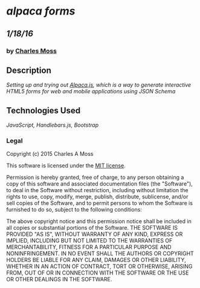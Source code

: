 
# _alpaca forms_
## _1/18/16_
### by [Charles Moss](https://twitter.com/CharlesMoss)

## Description
_Setting up and trying out [Alpaca.js](http://www.alpacajs.org/), which is a way to generate interactive HTML5 forms for web and mobile applications using JSON Schema_

## Technologies Used
_JavaScript, Handlebars.js, Bootstrap_



### Legal
Copyright (c) 2015 Charles A Moss

This software is licensed under the [MIT license](https://en.wikipedia.org/wiki/MIT_License).

Permission is hereby granted, free of charge, to any person obtaining a copy of this software and associated documentation files (the "Software"), to deal in the Software without restriction, including without limitation the rights to use, copy, modify, merge, publish, distribute, sublicense, and/or sell copies of the Software, and to permit persons to whom the Software is furnished to do so, subject to the following conditions:

The above copyright notice and this permission notice shall be included in all copies or substantial portions of the Software.
THE SOFTWARE IS PROVIDED "AS IS", WITHOUT WARRANTY OF ANY KIND, EXPRESS OR IMPLIED, INCLUDING BUT NOT LIMITED TO THE WARRANTIES OF MERCHANTABILITY, FITNESS FOR A PARTICULAR PURPOSE AND NONINFRINGEMENT. IN NO EVENT SHALL THE AUTHORS OR COPYRIGHT HOLDERS BE LIABLE FOR ANY CLAIM, DAMAGES OR OTHER LIABILITY, WHETHER IN AN ACTION OF CONTRACT, TORT OR OTHERWISE, ARISING FROM, OUT OF OR IN CONNECTION WITH THE SOFTWARE OR THE USE OR OTHER DEALINGS IN THE SOFTWARE.
